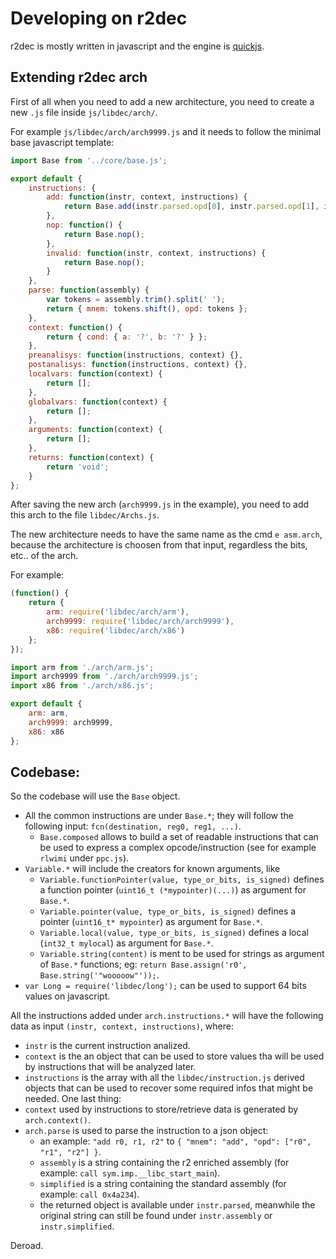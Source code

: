 # Developing on r2dec

r2dec is mostly written in javascript and the engine is [quickjs](https://github.com/frida/quickjs.git).

## Extending r2dec arch

First of all when you need to add a new architecture, you need to create a new `.js` file inside `js/libdec/arch/`.

For example `js/libdec/arch/arch9999.js` and it needs to follow the minimal base javascript template:
```js
import Base from '../core/base.js';

export default {
    instructions: {
        add: function(instr, context, instructions) {
            return Base.add(instr.parsed.opd[0], instr.parsed.opd[1], instr.parsed.opd[2]);
        },
        nop: function() {
            return Base.nop();
        },
        invalid: function(instr, context, instructions) {
            return Base.nop();
        }
    },
    parse: function(assembly) {
        var tokens = assembly.trim().split(' ');
        return { mnem: tokens.shift(), opd: tokens };
    },
    context: function() {
        return { cond: { a: '?', b: '?' } };
    },
    preanalisys: function(instructions, context) {},
    postanalisys: function(instructions, context) {},
    localvars: function(context) {
        return [];
    },
    globalvars: function(context) {
        return [];
    },
    arguments: function(context) {
        return [];
    },
    returns: function(context) {
        return 'void';
    }
};

```
After saving the new arch (`arch9999.js` in the example), you need to add this arch to the file `libdec/Archs.js`.

The new architecture needs to have the same name as the cmd `e asm.arch`, because the architecture is choosen from that input, regardless the bits, etc.. of the arch.

For example:
```js
(function() {
    return {
        arm: require('libdec/arch/arm'),
        arch9999: require('libdec/arch/arch9999'),
        x86: require('libdec/arch/x86')
    };
});

import arm from './arch/arm.js';
import arch9999 from './arch/arch9999.js';
import x86 from './arch/x86.js';

export default {
    arm: arm,
    arch9999: arch9999,
    x86: x86
};

```

## Codebase:

So the codebase will use the `Base` object.

* All the common instructions are under `Base.*`; they will follow the following input: `fcn(destination, reg0, reg1, ...)`.
  - `Base.composed` allows to build a set of readable instructions that can be used to express a complex opcode/instruction (see for example `rlwimi` under `ppc.js`).
* `Variable.*` will include the creators for known arguments, like
  - `Variable.functionPointer(value, type_or_bits, is_signed)` defines a function pointer (`uint16_t (*mypointer)(...)`) as argument for `Base.*`.
  - `Variable.pointer(value, type_or_bits, is_signed)` defines a pointer (`uint16_t* mypointer`) as argument for `Base.*`.
  - `Variable.local(value, type_or_bits, is_signed)` defines a local (`int32_t mylocal`) as argument for `Base.*`.
  - `Variable.string(content)` is ment to be used for strings as argument of `Base.*` functions; eg: `return Base.assign('r0', Base.string('"wooooow"'));`.
* `var Long = require('libdec/long');` can be used to support 64 bits values on javascript.

All the instructions added under `arch.instructions.*` will have the following data as input `(instr, context, instructions)`, where:
* `instr` is the current instruction analized.
* `context` is the an object that can be used to store values tha will be used by instructions that will be analyzed later.
* `instructions` is the array with all the `libdec/instruction.js` derived objects that can be used to recover some required infos that might be needed.
One last thing:
* `context` used by instructions to store/retrieve data is generated by `arch.context()`.
* `arch.parse` is used to parse the instruction to a json object:
  - an example: `"add r0, r1, r2"` to `{ "mnem": "add", "opd": ["r0", "r1", "r2"] }`.
  - `assembly` is a string containing the r2 enriched assembly (for example: `call sym.imp.__libc_start_main`).
  - `simplified` is a string containing the standard assembly (for example: `call 0x4a234`).
  - the returned object is available under `instr.parsed`, meanwhile the original string can still be found under `instr.assembly` or `instr.simplified`.

Deroad.
